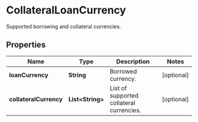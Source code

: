 
# CollateralLoanCurrency

Supported borrowing and collateral currencies.

## Properties

Name | Type | Description | Notes
------------ | ------------- | ------------- | -------------
**loanCurrency** | **String** | Borrowed currency. |  [optional]
**collateralCurrency** | **List&lt;String&gt;** | List of supported collateral currencies. |  [optional]

